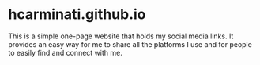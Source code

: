 # hcarminati.github.io

This is a simple one-page website that holds my social media links.
It provides an easy way for me to share all the platforms I use and for people to easily find and connect with me. 
